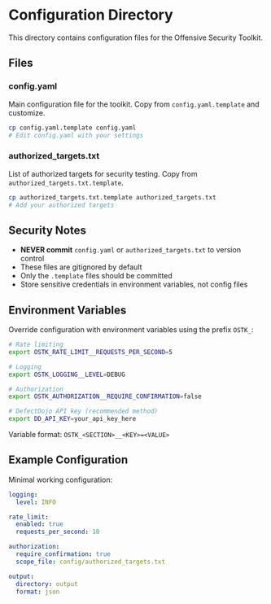# Configuration Directory

This directory contains configuration files for the Offensive Security Toolkit.

## Files

### config.yaml
Main configuration file for the toolkit. Copy from `config.yaml.template` and customize.

```bash
cp config.yaml.template config.yaml
# Edit config.yaml with your settings
```

### authorized_targets.txt
List of authorized targets for security testing. Copy from `authorized_targets.txt.template`.

```bash
cp authorized_targets.txt.template authorized_targets.txt
# Add your authorized targets
```

## Security Notes

- **NEVER commit** `config.yaml` or `authorized_targets.txt` to version control
- These files are gitignored by default
- Only the `.template` files should be committed
- Store sensitive credentials in environment variables, not config files

## Environment Variables

Override configuration with environment variables using the prefix `OSTK_`:

```bash
# Rate limiting
export OSTK_RATE_LIMIT__REQUESTS_PER_SECOND=5

# Logging
export OSTK_LOGGING__LEVEL=DEBUG

# Authorization
export OSTK_AUTHORIZATION__REQUIRE_CONFIRMATION=false

# DefectDojo API key (recommended method)
export DD_API_KEY=your_api_key_here
```

Variable format: `OSTK_<SECTION>__<KEY>=<VALUE>`

## Example Configuration

Minimal working configuration:

```yaml
logging:
  level: INFO

rate_limit:
  enabled: true
  requests_per_second: 10

authorization:
  require_confirmation: true
  scope_file: config/authorized_targets.txt

output:
  directory: output
  format: json
```
